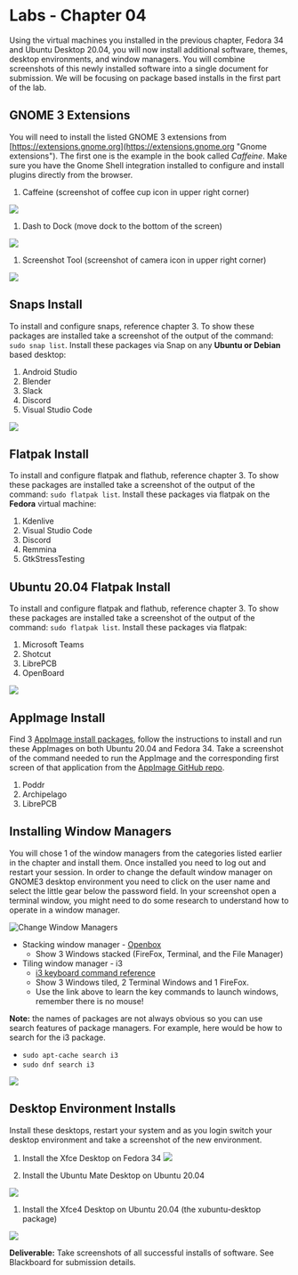 # Labs - Chapter 04

Using the virtual machines you installed in the previous chapter, Fedora 34 and Ubuntu Desktop 20.04, you will now install additional software, themes, desktop environments, and window managers. You will combine screenshots of this newly installed software into a single document for submission.  We will be focusing on package based installs in the first part of the lab.

## GNOME 3 Extensions

You will need to install the listed GNOME 3 extensions from [https://extensions.gnome.org](https://extensions.gnome.org "Gnome extensions").  The first one is the example in the book called *Caffeine*. Make sure you have the Gnome Shell integration installed to configure and install plugins directly from the browser.

1) Caffeine (screenshot of coffee cup icon in upper right corner)

![](../images/Lab-4/Caffiene-Ubuntu.png)

1) Dash to Dock (move dock to the bottom of the screen)

![](../images/Lab-4/Dash-to-dock-Ubuntu.png)

1) Screenshot Tool (screenshot of camera icon in upper right corner)

![](../images/Lab-4/Screenshot-tool-Ubuntu.png)

## Snaps Install

To install and configure snaps, reference chapter 3.  To show these packages are installed take a screenshot of the output of the command: `sudo snap list`. Install these packages via Snap on any **Ubuntu or Debian** based desktop:

1) Android Studio
1) Blender
1) Slack
1) Discord
1) Visual Studio Code

![](../images/Lab-4/SNAPS.png)


## Flatpak Install

To install and configure flatpak and flathub, reference chapter 3.  To show these packages are installed take a screenshot of the output of the command: `sudo flatpak list`. Install these packages via flatpak on the **Fedora** virtual machine:

1) Kdenlive
1) Visual Studio Code
1) Discord
1) Remmina
1) GtkStressTesting

## Ubuntu 20.04 Flatpak Install

To install and configure flatpak and flathub, reference chapter 3.  To show these packages are installed take a screenshot of the output of the command: `sudo flatpak list`. Install these packages via flatpak:

1) Microsoft Teams
1) Shotcut
1) LibrePCB
1) OpenBoard


![](../images/Lab-4/FLATPAK.png)


## AppImage Install

Find 3 [AppImage install packages](https://appimage.org/ "AppImages install"), follow the instructions to install and run these AppImages on both Ubuntu 20.04 and Fedora 34.  Take a screenshot of the command needed to run the AppImage and the corresponding first screen of that application from the [AppImage GitHub repo](https://appimage.github.io/apps "AppImage GitHub Repo").

1) Poddr
1) Archipelago
1) LibrePCB

## Installing Window Managers

You will chose 1 of the window managers from the categories listed earlier in the chapter and install them.  Once installed you need to log out and restart your session.  In order to change the default window manager on GNOME3 desktop environment you need to click on the user name and select the little gear below the password field.  In your screenshot open a terminal window, you might need to do some research to understand how to operate in a window manager.

![*Change Window Managers*](images/Chapter-04/GNOME3/window-manager.png "Change")

* Stacking window manager - [Openbox](http://openbox.org/wiki/Main_Page "Openbox")
  * Show 3 Windows stacked (FireFox, Terminal, and the File Manager)
* Tiling window manager - i3
  * [i3 keyboard command reference](https://i3wm.org/docs/refcard.html "i3 keyboard command reference")
  * Show 3 Windows tiled, 2 Terminal Windows and 1 FireFox.
  * Use the link above to learn the key commands to launch windows, remember there is no mouse!

**Note:** the names of packages are not always obvious so you can use search features of package managers.  For example, here would be how to search for the i3 package.

* ```sudo apt-cache search i3```
* ```sudo dnf search i3```

![](../images/Lab-4/OPENBOX.png)


## Desktop Environment Installs

Install these desktops, restart your system and as you login switch your desktop environment and take a screenshot of the new environment.

1) Install the Xfce Desktop on Fedora 34
![](../images/Lab-4/13.png)


1) Install the Ubuntu Mate Desktop on Ubuntu 20.04

![](../images/Lab-4/MATE-UBUNTU.png)

1) Install the Xfce4 Desktop on Ubuntu 20.04 (the xubuntu-desktop package)

![](../images/Lab-4/Xfce4.png)


**Deliverable:** Take screenshots of all successful installs of software.  See Blackboard for submission details.

